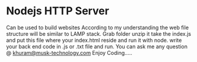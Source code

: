 # Nodejs HTTP Server
Can be used to build websites
According to my understanding the web file structure will be similar to LAMP stack.
Grab folder unzip it take the index.js and put this file where your index.html reside and run it with node.
write your back end code in .js or .txt file and run.
You can ask me any question @ khuram@musk-technology.com
Enjoy Coding.....
